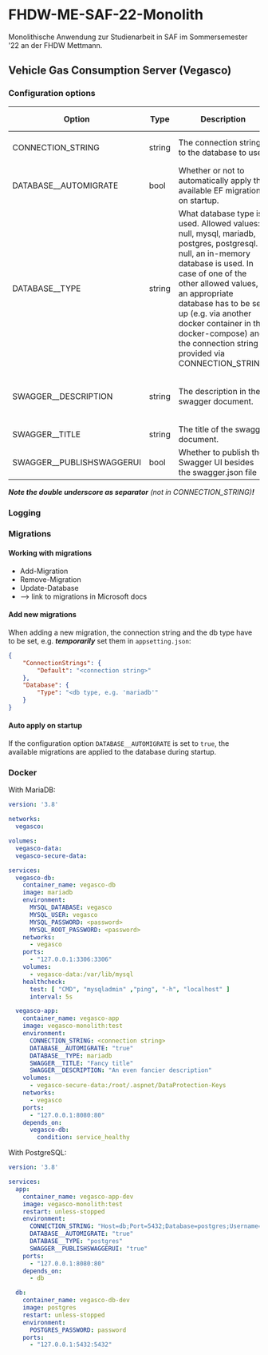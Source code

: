 # FHDW-ME-SAF-22-Monolith

Monolithische Anwendung zur Studienarbeit in SAF im Sommersemester '22 an der FHDW Mettmann.

## Vehicle Gas Consumption Server (Vegasco)

### Configuration options

| Option                            | Type   | Description                                                                                                                                                                                                                                                                                                                              | Required                                            | Default value                                |
|-----------------------------------|--------|------------------------------------------------------------------------------------------------------------------------------------------------------------------------------------------------------------------------------------------------------------------------------------------------------------------------------------------|-----------------------------------------------------|----------------------------------------------|
| CONNECTION_STRING                 | string | The connection string to the database to use.                                                                                                                                                                                                                                                                                            | If DATABASE_TYPE is not null, yes                   | null                                         |
| DATABASE__AUTOMIGRATE             | bool   | Whether or not to automatically apply the available EF migrations on startup.                                                                                                                                                                                                                                                            | No                                                  | false                                        |
| DATABASE__TYPE                    | string | What database type is used. Allowed values: null, mysql, mariadb, postgres, postgresql. If null, an in-memory database is used. In case of one of the other allowed values, an appropriate database has to be set up (e.g. via another docker container in the docker-compose) and the connection string provided via CONNECTION_STRING. | No                                                  | null                                         |
| SWAGGER__DESCRIPTION              | string | The description in the swagger document.                                                                                                                                                                                                                                                                                                 | No                                                  | Backend for the Vehicle Gas Consumption App. |
| SWAGGER__TITLE                    | string | The title of the swagger document.                                                                                                                                                                                                                                                                                                       | No                                                  | Vehicle Cas Consumption                      |
| SWAGGER__PUBLISHSWAGGERUI         | bool   | Whether to publish the Swagger UI besides the swagger.json file                                                                                                                                                                                                                                                                          | No                                                  | false                                        |

___Note the double underscore as separator___ _(not in CONNECTION_STRING)____!___

### Logging

### Migrations

#### Working with migrations

- Add-Migration
- Remove-Migration
- Update-Database
- --> link to migrations in Microsoft docs

#### Add new migrations

When adding a new migration, the connection string and the db type have to be set, e.g. ___temporarily___ set them
in `appsetting.json`:

```json
{
    "ConnectionStrings": {
        "Default": "<connection string>"
    },
    "Database": {
        "Type": "<db type, e.g. 'mariadb'"
    }
}
```

#### Auto apply on startup

If the configuration option `DATABASE__AUTOMIGRATE` is set to `true`, the available migrations are applied to the
database during startup.

### Docker

With MariaDB:

```yaml
version: '3.8'

networks:
  vegasco:

volumes:
  vegasco-data:
  vegasco-secure-data:

services:
  vegasco-db:
    container_name: vegasco-db
    image: mariadb
    environment:
      MYSQL_DATABASE: vegasco
      MYSQL_USER: vegasco
      MYSQL_PASSWORD: <password>
      MYSQL_ROOT_PASSWORD: <password>
    networks:
      - vegasco
    ports:
      - "127.0.0.1:3306:3306"
    volumes:
      - vegasco-data:/var/lib/mysql
    healthcheck:
      test: [ "CMD", "mysqladmin" ,"ping", "-h", "localhost" ]
      interval: 5s

  vegasco-app:
    container_name: vegasco-app
    image: vegasco-monolith:test
    environment:
      CONNECTION_STRING: <connection string>
      DATABASE__AUTOMIGRATE: "true"
      DATABASE__TYPE: mariadb
      SWAGGER__TITLE: "Fancy title"
      SWAGGER__DESCRIPTION: "An even fancier description"
    volumes:
      - vegasco-secure-data:/root/.aspnet/DataProtection-Keys
    networks:
      - vegasco
    ports:
      - "127.0.0.1:8080:80"
    depends_on:
      vegasco-db:
        condition: service_healthy
```

With PostgreSQL:

```yaml
version: '3.8'

services:
  app:
    container_name: vegasco-app-dev
    image: vegasco-monolith:test
    restart: unless-stopped
    environment:
      CONNECTION_STRING: "Host=db;Port=5432;Database=postgres;Username=postgres;Password=password"
      DATABASE__AUTOMIGRATE: "true"
      DATABASE__TYPE: "postgres"
      SWAGGER__PUBLISHSWAGGERUI: "true"
    ports:
      - "127.0.0.1:8080:80"
    depends_on:
      - db

  db:
    container_name: vegasco-db-dev
    image: postgres
    restart: unless-stopped
    environment:
      POSTGRES_PASSWORD: password
    ports:
      - "127.0.0.1:5432:5432"
```

